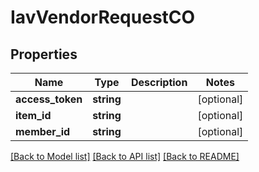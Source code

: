 # IavVendorRequestCO

## Properties
Name | Type | Description | Notes
------------ | ------------- | ------------- | -------------
**access_token** | **string** |  | [optional] 
**item_id** | **string** |  | [optional] 
**member_id** | **string** |  | [optional] 

[[Back to Model list]](../README.md#documentation-for-models) [[Back to API list]](../README.md#documentation-for-api-endpoints) [[Back to README]](../README.md)


